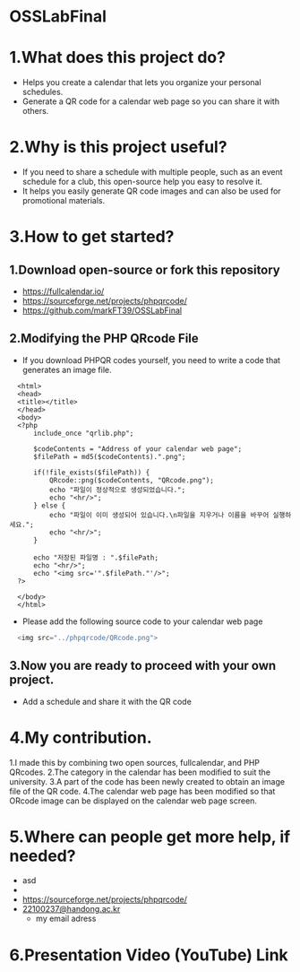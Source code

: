 # OSSLabFinal

1.What does this project do?
==========================
  - Helps you create a calendar that lets you organize your personal schedules.
  - Generate a QR code for a calendar web page so you can share it with others.

2.Why is this project useful?
==========================
  - If you need to share a schedule with multiple people, such as an event schedule for a club, this open-source help you easy to resolve it.
  - It helps you easily generate QR code images and can also be used for promotional materials.

3.How to get started?
==========================
  1.Download open-source or fork this repository 
  ---------------------------------------------
  - https://fullcalendar.io/
  - https://sourceforge.net/projects/phpqrcode/
  - https://github.com/markFT39/OSSLabFinal
  
  2.Modifying the PHP QRcode File 
  ---------------------------------------------
  - If you download PHPQR codes yourself, you need to write a code that generates an image file.
  ```
    <html>
    <head>
    <title></title>
    </head>
    <body>
    <?php
        include_once "qrlib.php";

        $codeContents = "Address of your calendar web page";
        $filePath = md5($codeContents).".png";

        if(!file_exists($filePath)) {
            QRcode::png($codeContents, "QRcode.png");
            echo "파일이 정상적으로 생성되었습니다.";
            echo "<hr/>";
        } else {
            echo "파일이 이미 생성되어 있습니다.\n파일을 지우거나 이름을 바꾸어 실행하세요.";
            echo "<hr/>";
        }

        echo "저장된 파일명 : ".$filePath;
        echo "<hr/>";
        echo "<img src='".$filePath."'/>";
    ?>

    </body>
    </html>
   ```
   
   -  Please add the following source code to your calendar web page
  
  ```c
    <img src="../phpqrcode/QRcode.png">
  ```
  
  3.Now you are ready to proceed with your own project.
  ---------------------------------------------
  - Add a schedule and share it with the QR code

4.My contribution.
==========================
  1.I made this by combining two open sources, fullcalendar, and PHP QRcodes.
  2.The category in the calendar has been modified to suit the university.
  3.A part of the code has been newly created to obtain an image file of the QR code.
  4.The calendar web page has been modified so that ORcode image can be displayed on the calendar web page screen.

5.Where can people get more help, if needed?
==========================
  - asd
  -  
  - https://sourceforge.net/projects/phpqrcode/
  - 22100237@handong.ac.kr
    - my email adress


6.Presentation Video (YouTube) Link
==========================



